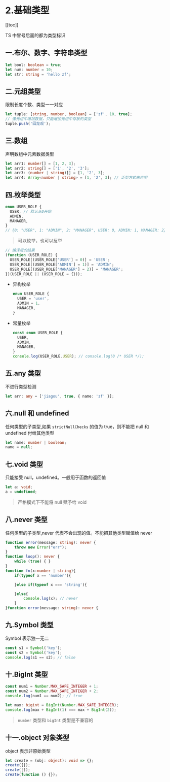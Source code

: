 # 2.基础类型

[[toc]]

TS 中冒号后面的都为类型标识

## 一.布尔、数字、字符串类型

```ts
let bool: boolean = true;
let num: number = 10;
let str: string = 'hello zf';
```

## 二.元组类型

限制长度个数、类型一一对应

```ts
let tuple: [string, number, boolean] = ['zf', 10, true];
// 像元组中增加数据，只能增加元组中存放的类型
tuple.push('回龙观');
```

## 三.数组

声明数组中元素数据类型

```ts
let arr1: number[] = [1, 2, 3];
let arr2: string[] = ['1', '2', '3'];
let arr3: (number | string)[] = [1, '2', 3];
let arr4: Array<number | string> = [1, '2', 3]; // 泛型方式来声明
```

## 四.枚举类型

```ts
enum USER_ROLE {
  USER, // 默认从0开始
  ADMIN,
  MANAGER,
}
// {0: "USER", 1: "ADMIN", 2: "MANAGER", USER: 0, ADMIN: 1, MANAGER: 2}
```

> 可以枚举，也可以反举

```ts
// 编译后的结果
(function (USER_ROLE) {
  USER_ROLE[(USER_ROLE['USER'] = 0)] = 'USER';
  USER_ROLE[(USER_ROLE['ADMIN'] = 1)] = 'ADMIN';
  USER_ROLE[(USER_ROLE['MANAGER'] = 2)] = 'MANAGER';
})(USER_ROLE || (USER_ROLE = {}));
```

- 异构枚举
  ```ts
  enum USER_ROLE {
    USER = 'user',
    ADMIN = 1,
    MANAGER,
  }
  ```
- 常量枚举
  ```ts
  const enum USER_ROLE {
    USER,
    ADMIN,
    MANAGER,
  }
  console.log(USER_ROLE.USER); // console.log(0 /* USER */);
  ```

## 五.any 类型

不进行类型检测

```ts
let arr: any = ['jiagou', true, { name: 'zf' }];
```

## 六.null 和 undefined

任何类型的子类型,如果 `strictNullChecks` 的值为 true，则不能把 null 和 undefined 付给其他类型

```ts
let name: number | boolean;
name = null;
```

## 七.void 类型

只能接受 null，undefined。一般用于函数的返回值

```ts
let a: void;
a = undefined;
```

> 严格模式下不能将 null 赋予给 void

## 八.never 类型

任何类型的子类型,never 代表不会出现的值。不能把其他类型赋值给 never

```ts
function error(message: string): never {
    throw new Error("err");
}
function loop(): never {
    while (true) { }
}
function fn(x:number | string){
    if(typeof x == 'number'){

    }else if(typeof x === 'string'){

    }else{
        console.log(x); // never
    }
}function error(message: string): never {
```

## 九.Symbol 类型

Symbol 表示独一无二

```ts
const s1 = Symbol('key');
const s2 = Symbol('key');
console.log(s1 == s2); // false
```

## 十.BigInt 类型

```ts
const num1 = Number.MAX_SAFE_INTEGER + 1;
const num2 = Number.MAX_SAFE_INTEGER + 2;
console.log(num1 == num2); // true

let max: bigint = BigInt(Number.MAX_SAFE_INTEGER);
console.log(max + BigInt(1) === max + BigInt(2));
```

> `number` 类型和 `bigInt` 类型是不兼容的

## 十一.object 对象类型

object 表示非原始类型

```ts
let create = (obj: object): void => {};
create({});
create([]);
create(function () {});
```
